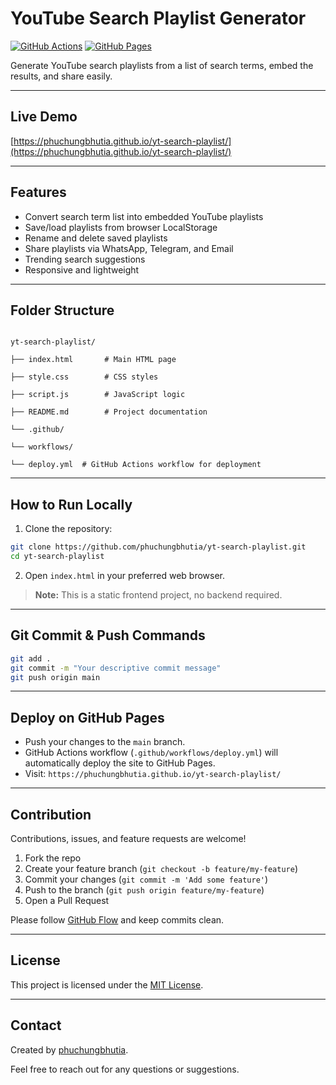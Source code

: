 # YouTube Search Playlist Generator

[![GitHub Actions](https://github.com/phuchungbhutia/yt-search-playlist/workflows/Deploy%20to%20GitHub%20Pages/badge.svg)](https://github.com/phuchungbhutia/yt-search-playlist/actions)
[![GitHub Pages](https://github.com/phuchungbhutia/yt-search-playlist/workflows/Pages%20build%20and%20deployment/badge.svg)](https://phuchungbhutia.github.io/yt-search-playlist/)

Generate YouTube search playlists from a list of search terms, embed the results, and share easily.

---

## Live Demo

[https://phuchungbhutia.github.io/yt-search-playlist/](https://phuchungbhutia.github.io/yt-search-playlist/)

---

## Features

- Convert search term list into embedded YouTube playlists
- Save/load playlists from browser LocalStorage
- Rename and delete saved playlists
- Share playlists via WhatsApp, Telegram, and Email
- Trending search suggestions
- Responsive and lightweight

---

## Folder Structure

```

yt-search-playlist/

├── index.html       # Main HTML page

├── style.css        # CSS styles

├── script.js        # JavaScript logic

├── README.md        # Project documentation

└── .github/

└── workflows/

└── deploy.yml  # GitHub Actions workflow for deployment

```

---

## How to Run Locally

1. Clone the repository:

```bash
git clone https://github.com/phuchungbhutia/yt-search-playlist.git
cd yt-search-playlist
```

2. Open `index.html` in your preferred web browser.

> **Note:** This is a static frontend project, no backend required.

---

## Git Commit & Push Commands

```bash
git add .
git commit -m "Your descriptive commit message"
git push origin main
```

---

## Deploy on GitHub Pages

* Push your changes to the `main` branch.
* GitHub Actions workflow (`.github/workflows/deploy.yml`) will automatically deploy the site to GitHub Pages.
* Visit: `https://phuchungbhutia.github.io/yt-search-playlist/`

---

## Contribution

Contributions, issues, and feature requests are welcome!

1. Fork the repo
2. Create your feature branch (`git checkout -b feature/my-feature`)
3. Commit your changes (`git commit -m 'Add some feature'`)
4. Push to the branch (`git push origin feature/my-feature`)
5. Open a Pull Request

Please follow [GitHub Flow](https://guides.github.com/introduction/flow/) and keep commits clean.

---

## License

This project is licensed under the [MIT License](https://chatgpt.com/c/LICENSE).

---

## Contact

Created by [phuchungbhutia](https://github.com/phuchungbhutia).

Feel free to reach out for any questions or suggestions.
